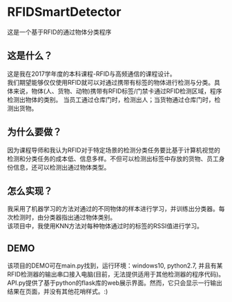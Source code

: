 # RFIDSmartDetector
这是一个基于RFID的通过物体分类程序

## 这是什么？
这是我在2017学年度的本科课程-RFID与高频通信的课程设计。  
我们期望能够仅仅使用RFID就可以对通过携带有标签的物体进行检测与分类。具体来说，物体(人、货物、动物)携带有RFID标签/门禁卡通过RFID检测区域，程序检测出物体的类别。
当员工通过仓库门时，检测出人；当货物通过仓库门时，检测出货物。

## 为什么要做？
因为课程导师和我认为RFID对于特定场景的检测分类任务要比基于计算机视觉的检测和分类任务的成本低、信息多样。不但可以检测出标签中存放的货物、员工身份信息，还可以检测出通过物体类型。

## 怎么实现？
我采用了机器学习的方法对通过的不同物体的样本进行学习，并训练出分类器。每次检测时，由分类器指出通过物体类别。  
该项目中，我使用KNN方法对每种物体通过时的标签的RSSI值进行学习。

## DEMO
 该项目的DEMO可在main.py找到，运行环境：windows10, python2.7, 并且有某RFID检测器的输出串口接入电脑(目前，无法提供适用于其他检测器的程序代码)。  
 API.py提供了基于python的flask库的web展示界面。然而，它只会显示一行输出结果在页面，并没有其他花哨样式。:)

